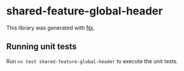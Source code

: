 # shared-feature-global-header

This library was generated with [Nx](https://nx.dev).

## Running unit tests

Run `nx test shared-feature-global-header` to execute the unit tests.
